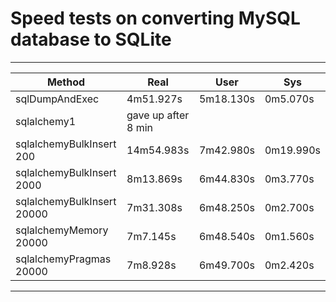 # Speed tests on converting MySQL database to SQLite


-------------------------------------------------------------------
| Method                     | Real       | User      | Sys       |
|----------------------------|------------|-----------|-----------|
| sqlDumpAndExec             | 4m51.927s  | 5m18.130s | 0m5.070s  |
| sqlalchemy1                | gave up after 8 min |  |           |
| sqlalchemyBulkInsert 200   | 14m54.983s | 7m42.980s | 0m19.990s |
| sqlalchemyBulkInsert 2000  | 8m13.869s  | 6m44.830s | 0m3.770s  |
| sqlalchemyBulkInsert 20000 | 7m31.308s  | 6m48.250s | 0m2.700s  |
| sqlalchemyMemory     20000 | 7m7.145s   | 6m48.540s | 0m1.560s  |
| sqlalchemyPragmas    20000 | 7m8.928s   | 6m49.700s | 0m2.420s  |
-------------------------------------------------------------------
